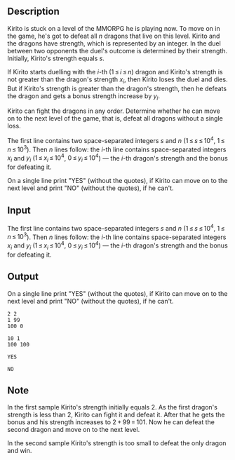 ## Description

<div><p>Kirito is stuck on a level of the MMORPG he is playing now. To move on in the game, he's got to defeat all <span class="tex-span"><i>n</i></span> dragons that live on this level. Kirito and the dragons have <span class="tex-font-style-underline">strength</span>, which is represented by an integer. In the duel between two opponents the duel's outcome is determined by their strength. Initially, Kirito's strength equals <span class="tex-span"><i>s</i></span>.</p><p>If Kirito starts duelling with the <span class="tex-span"><i>i</i></span>-th (<span class="tex-span">1 ≤ <i>i</i> ≤ <i>n</i></span>) dragon and Kirito's strength is not greater than the dragon's strength <span class="tex-span"><i>x</i><sub class="lower-index"><i>i</i></sub></span>, then Kirito loses the duel and dies. But if Kirito's strength is greater than the dragon's strength, then he defeats the dragon and gets a bonus strength increase by <span class="tex-span"><i>y</i><sub class="lower-index"><i>i</i></sub></span>.</p><p>Kirito can fight the dragons in any order. Determine whether he can move on to the next level of the game, that is, defeat all dragons without a single loss.</p></div><div class="input-specification"><p>The first line contains two space-separated integers <span class="tex-span"><i>s</i></span> and <span class="tex-span"><i>n</i></span> (<span class="tex-span">1 ≤ <i>s</i> ≤ 10<sup class="upper-index">4</sup></span>, <span class="tex-span">1 ≤ <i>n</i> ≤ 10<sup class="upper-index">3</sup></span>). Then <span class="tex-span"><i>n</i></span> lines follow: the <span class="tex-span"><i>i</i></span>-th line contains space-separated integers <span class="tex-span"><i>x</i><sub class="lower-index"><i>i</i></sub></span> and <span class="tex-span"><i>y</i><sub class="lower-index"><i>i</i></sub></span> (<span class="tex-span">1 ≤ <i>x</i><sub class="lower-index"><i>i</i></sub> ≤ 10<sup class="upper-index">4</sup></span>, <span class="tex-span">0 ≤ <i>y</i><sub class="lower-index"><i>i</i></sub> ≤ 10<sup class="upper-index">4</sup></span>) — the <span class="tex-span"><i>i</i></span>-th dragon's strength and the bonus for defeating it.</p></div><div class="output-specification"><p>On a single line print "<span class="tex-font-style-tt">YES</span>" (without the quotes), if Kirito can move on to the next level and print "<span class="tex-font-style-tt">NO</span>" (without the quotes), if he can't.</p></div>

## Input

<p>The first line contains two space-separated integers <span class="tex-span"><i>s</i></span> and <span class="tex-span"><i>n</i></span> (<span class="tex-span">1 ≤ <i>s</i> ≤ 10<sup class="upper-index">4</sup></span>, <span class="tex-span">1 ≤ <i>n</i> ≤ 10<sup class="upper-index">3</sup></span>). Then <span class="tex-span"><i>n</i></span> lines follow: the <span class="tex-span"><i>i</i></span>-th line contains space-separated integers <span class="tex-span"><i>x</i><sub class="lower-index"><i>i</i></sub></span> and <span class="tex-span"><i>y</i><sub class="lower-index"><i>i</i></sub></span> (<span class="tex-span">1 ≤ <i>x</i><sub class="lower-index"><i>i</i></sub> ≤ 10<sup class="upper-index">4</sup></span>, <span class="tex-span">0 ≤ <i>y</i><sub class="lower-index"><i>i</i></sub> ≤ 10<sup class="upper-index">4</sup></span>) — the <span class="tex-span"><i>i</i></span>-th dragon's strength and the bonus for defeating it.</p>

## Output

<p>On a single line print "<span class="tex-font-style-tt">YES</span>" (without the quotes), if Kirito can move on to the next level and print "<span class="tex-font-style-tt">NO</span>" (without the quotes), if he can't.</p>





```input1
2 2
1 99
100 0

```




```input2
10 1
100 100

```




```output1
YES

```




```output2
NO

```



## Note

<p>In the first sample Kirito's strength initially equals 2. As the first dragon's strength is less than 2, Kirito can fight it and defeat it. After that he gets the bonus and his strength increases to <span class="tex-span">2 + 99 = 101</span>. Now he can defeat the second dragon and move on to the next level.</p><p>In the second sample Kirito's strength is too small to defeat the only dragon and win.</p>
